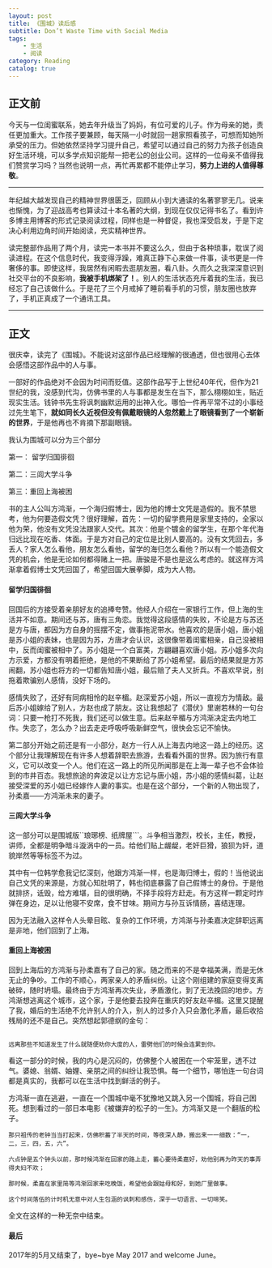 ```yaml
---
layout: post
title: 《围城》读后感
subtitle: Don’t Waste Time with Social Media
tags: 
    - 生活
    - 阅读
category: Reading 
catalog: true
---
```


## 正文前

今天与一位闺蜜联系，她去年升级当了妈妈，有位可爱的儿子。作为母亲的她，责任更加重大。工作孩子要兼顾，每天隔一小时就回一趟家照看孩子，可想而知她所承受的压力。但她依然坚持学习提升自己，希望可以通过自己的努力为孩子创造良好生活环境，可以多学点知识能帮一把老公的创业公司。这样的一位母亲不值得我们赞赏学习吗？当然也说明一点，再忙再累都不能停止学习，**努力上进的人值得尊敬**。

---------------------

年纪越大越发现自己的精神世界很匮乏，回顾从小到大通读的名著寥寥无几。说来也惭愧，为了迎战高考也算读过十本名著的大纲，到现在仅仅记得书名了。看到许多博主用博客的形式记录阅读过程，同样也是一种督促，我也深受启发，于是下定决心利用边角时间开始阅读，充实精神世界。

读完整部作品用了两个月，读完一本书并不要这么久，但由于各种琐事，耽误了阅读进程。在这个信息时代，我变得浮躁，难真正静下心来做一件事，读书更是一件奢侈的事。即使这样，我居然有闲暇去逛朋友圈，看八卦。久而久之我深深意识到社交平台的不良影响，**我被手机绑架了！**。别人的生活状态充斥着我的生活，我已经忘了自己该做什么。于是花了三个月戒掉了睡前看手机的习惯，朋友圈也放弃了，手机正真成了一个通讯工具。

---------

## 正文

很庆幸，读完了《围城》。不能说对这部作品已经理解的很通透，但也很用心去体会感悟这部作品中的人与事。

一部好的作品绝对不会因为时间而贬值。这部作品写于上世纪40年代，但作为21世纪的我，没感到代沟，仿佛书里的人与事都是发生在当下，那么栩栩如生，贴近现实生活。钱钟书先生将讽刺幽默运用的出神入化。哪怕一件再平常不过的小事经过先生笔下，**就如同长久近视但没有佩戴眼镜的人忽然戴上了眼镜看到了一个崭新的世界**，于是他再也不肯摘下那副眼镜。

我认为围城可以分为三个部分

第一： 留学归国徘徊

第二：三闾大学斗争

第三：重回上海被困

书的主人公叫方鸿渐，一个海归假博士，因为他的博士文凭是造假的。我不禁思考，他为何要造假文凭？很好理解，首先：一切的留学费用是家里支持的，全家以他为荣，他没有文凭没法跟家人交代。其次：他是个镀金的留学生，在那个年代海归远比现在吃香、体面。于是方对自己的定位是比别人要高的。没有文凭回去，多丢人？家人怎么看他，朋友怎么看他，留学的海归怎么看他？所以有一个能造假文凭的机会，他是无论如何都得赌上一把。唐骏是不是也是这么考虑的。就这样方鸿渐拿着假博士文凭回国了，希望回国大展拳脚，成为大人物。

#### 留学归国徘徊

回国后的方接受着亲朋好友的追捧夸赞。他经人介绍在一家银行工作，但上海的生活并不如意。期间还与苏，唐有三角恋。我觉得这段感情的失败，不论是方与苏还是方与唐，都因为方自身的摇摆不定，做事拖泥带水。他喜欢的是唐小姐，唐小姐是苏小姐的表妹，也是因为苏，方唐才会认识，这很像带着闺蜜相亲，自己没被相中，反而闺蜜被相中了。苏小姐是一个白富美，方翩翩喜欢唐小姐。苏小姐多次向方示爱，方都没有明着拒绝，是他的不果断给了苏小姐希望。最后的结果就是方苏闹翻，苏小姐也将方的一切都告知唐小姐，最后赔了夫人又折兵。不喜欢早说，别拖着欺骗别人感情，没好下场的。

感情失败了，还好有同病相怜的赵辛楣。赵深爱苏小姐，所以一直视方为情敌。最后苏小姐嫁给了别人，方赵也成了朋友。这让我想起了《潜伏》里谢若林的一句台词：只要一枪打不死我，我们还可以做生意。后来赵辛楣与方鸿渐决定去内地工作。失恋了，怎么办？出去走走呼吸呼吸新鲜空气，很快会忘记不愉快。

第二部分开始之前还是有一小部分，赵方一行人从上海去内地这一路上的经历。这个部分让我理解现在有许多人想着辞职去旅游，去看看外面的世界。因为旅行有意义，它可以改变一个人。他们在这一路上的所见所闻那是在上海一辈子也不会体验到的市井百态。我想旅途的奔波足以让方忘记与唐小姐，苏小姐的感情纠葛，让赵接受深爱的苏小姐已经嫁作人妻的事实。也是在这个部分，一个新的人物出现了，孙柔嘉——方鸿渐未来的妻子。

#### 三闾大学斗争

这一部分可以是围城版``琅琊榜```、```纸牌屋```。斗争相当激烈，校长，主任，教授，讲师，全都是明争暗斗漩涡中的一员。给他们贴上龌龊，老奸巨猾，狼狈为奸，道貌岸然等等标签不为过。

其中有一位韩学愈我记忆深刻，他跟方鸿渐一样，也是海归博士，假的！当他说出自己文凭的来源是，方就心知肚明了，韩也彻底暴露了自己假博士的身份。于是他就排挤，诋毁，给方难堪，目的很明确，不择手段将方赶走。有方这样一颗定时炸弹在身边，足以让他寝不安席，食不甘味。期间方与孙互诉情肠，喜结连理。

因为无法融入这样令人头晕目眩、复杂的工作环境，方鸿渐与孙柔嘉决定辞职远离是非地，他们回到了上海。

#### 重回上海被困

回到上海后的方鸿渐与孙柔嘉有了自己的家。随之而来的不是幸福美满，而是无休无止的争吵。工作的不顺心，两家亲人的矛盾纠纷。让这个刚组建的家庭变得支离破碎，随时坍塌。最终由于方鸿渐再次失业，矛盾激化，到了无法挽回的地步。方鸿渐想逃离这个城市，这个家，于是他要去投奔在重庆的好友赵辛楣。这里又提醒了我，婚后的生活绝不允许别人的介入，别人的过多介入只会激化矛盾，最后收拾残局的还不是自己。突然想起郭德纲的金句：

```

远离那些不知道发生了什么就随便劝你大度的人，雷劈他们的时候会连累到你。

```
看这一部分的时候，我的内心是沉闷的，仿佛整个人被困在一个牢笼里，透不过气。婆媳、翁婿、妯娌、亲朋之间的纠纷让我恐惧。每一个细节，哪怕连一句台词都是真实的，我都可以在生活中找到鲜活的例子。

方鸿渐一直在逃避，一直在一个围城中毫不犹豫地又跳入另一个围城，将自己困死。想到看过的一部日本电影《被嫌弃的松子的一生》。方鸿渐又是一个翻版的松子。

```
那只祖传的老钟当当打起来，仿佛积蓄了半天的时间，等夜深人静，搬出来一一细数：“一，二，三，四，五，六”。

六点钟是五个钟头以前，那时候鸿渐在回家的路上走，蓄心要待柔嘉好，劝他别再为昨天的事弄得夫妇不欢；

那时候，柔嘉在家里简等鸿渐回家来吃晚饭，希望他会跟姑母和好，到她厂里做事。

这个时间落伍的计时机无意中对人生包涵的讽刺和感伤，深于一切语言、一切啼笑。

```
全文在这样的一种无奈中结束。


#### 最后

2017年的5月又结束了，bye~bye May 2017 and welcome June。




